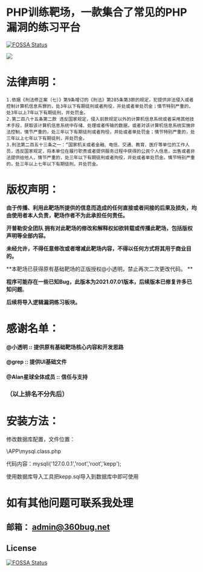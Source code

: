 # PHP训练靶场，一款集合了常见的PHP漏洞的练习平台
[![FOSSA Status](https://app.fossa.com/api/projects/git%2Bgithub.com%2FSeleniumLearner1006%2Fphpbachang.svg?type=shield)](https://app.fossa.com/projects/git%2Bgithub.com%2FSeleniumLearner1006%2Fphpbachang?ref=badge_shield)


![](./img/1.png)

# 法律声明：

```
1.依据《刑法修正案（七）》第9条增订的《刑法》第285条第3款的规定，犯提供非法侵入或者控制计算机信息系罪的，处3年以下有期徒刑或者拘役，并处或者单处罚金；情节特别严重的，处3年以上7年以下有期徒刑，并处罚金。
2.第二百八十五条第二款 违反国家规定，侵入前款规定以外的计算机信息系统或者采用其他技术手段，获取该计算机信息系统中存储、处理或者传输的数据，或者对该计算机信息系统实施非法控制，情节严重的，处三年以下有期徒刑或者拘役，并处或者单处罚金；情节特别严重的，处三年以上七年以下有期徒刑，并处罚金。
3.刑法第二百五十三条之一：“国家机关或者金融、电信、交通、教育、医疗等单位的工作人员，违反国家规定，将本单位在履行职责或者提供服务过程中获得的公民个人信息，出售或者非法提供给他人，情节严重的，处三年以下有期徒刑或者拘役，并处或者单处罚金。情节特别严重的，处三年以上七年以下有期徒刑，并处罚金。
```

# 版权声明：

**由于传播、利用此靶场所提供的信息而造成的任何直接或者间接的后果及损失，均由使用者本人负责，靶场作者不为此承担任何责任。**

**开普勒安全团队   拥有对此靶场的修改和解释权如欲转载或传播此靶场，包括版权声明等全部内容。**

**未经允许，不得任意修改或者增减此靶场内容，不得以任何方式将其用于商业目的。**

**本靶场已获得原有基础靶场的正版授权@小透明，禁止再次二次更改代码。 **

**程序可能存在一些已知Bug，此版本为2021.07.01版本，后续版本已修复许多已知问题**。

**后续将导入逻辑漏洞练习板块。**

# 感谢名单：

#### @小透明   ::  提供原有基础靶场核心内容和开发思路

#### @grep      ::  提供UI基础文件

#### @Alan星球全体成员  :: 信任与支持

### （以上排名不分先后）

# 安装方法：

修改数据库配置，文件位置：

\APP\mysql.class.php

代码内容：mysqli('127.0.0.1','root','root','kepp');   

使用数据库导入工具把kepp.sql导入到数据库中即可使用

# 如有其他问题可联系我处理

## 邮箱： admin@360bug.net

## License
[![FOSSA Status](https://app.fossa.com/api/projects/git%2Bgithub.com%2FSeleniumLearner1006%2Fphpbachang.svg?type=large)](https://app.fossa.com/projects/git%2Bgithub.com%2FSeleniumLearner1006%2Fphpbachang?ref=badge_large)